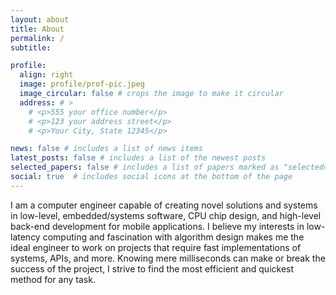 ```yaml
---
layout: about
title: About
permalink: /
subtitle: 

profile:
  align: right
  image: profile/prof-pic.jpeg
  image_circular: false # crops the image to make it circular
  address: # >
    # <p>555 your office number</p>
    # <p>123 your address street</p>
    # <p>Your City, State 12345</p>

news: false # includes a list of news items
latest_posts: false # includes a list of the newest posts
selected_papers: false # includes a list of papers marked as "selected={true}"
social: true  # includes social icons at the bottom of the page
---
```

<!---
Write your biography here. Tell the world about yourself. Link to your favorite [subreddit](http://reddit.com). You can put a picture in, too. The code is already in, just name your picture `prof_pic.jpg` and put it in the `img/` folder.

Put your address / P.O. box / other info right below your picture. You can also disable any of these elements by editing `profile` property of the YAML header of your `_pages/about.md`. Edit `_bibliography/papers.bib` and Jekyll will render your [publications page](/al-folio/publications/) automatically.

Link to your social media connections, too. This theme is set up to use [Font Awesome icons](http://fortawesome.github.io/Font-Awesome/) and [Academicons](https://jpswalsh.github.io/academicons/), like the ones below. Add your Facebook, Twitter, LinkedIn, Google Scholar, or just disable all of them.
--->


I am a computer engineer capable of creating novel solutions and
systems in low-level, embedded/systems software, CPU chip design, and high-level
back-end development for mobile applications. I believe my interests in low-latency
computing and fascination with algorithm design makes me the ideal engineer
to work on projects that require fast implementations of systems, APIs, and
more. Knowing mere milliseconds can make or break the success of the
project, I strive to find the most efficient and quickest method for any task. 
